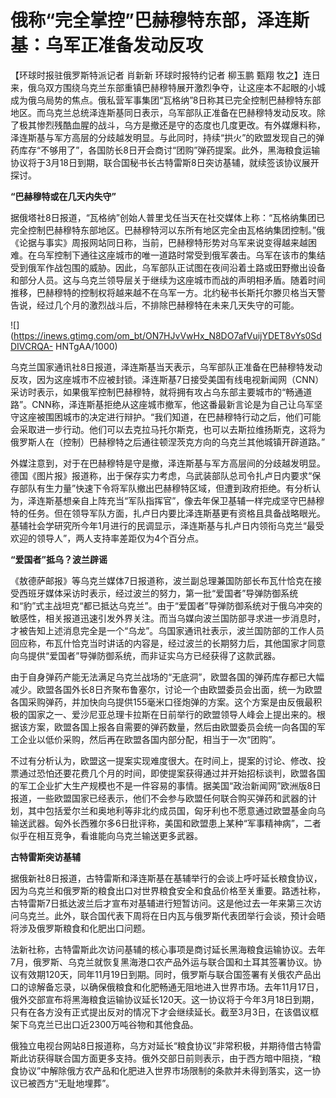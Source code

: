 # 俄称“完全掌控”巴赫穆特东部，泽连斯基：乌军正准备发动反攻

【环球时报驻俄罗斯特派记者 肖新新 环球时报特约记者 柳玉鹏 甄翔
牧之】连日来，俄乌双方围绕乌克兰东部重镇巴赫穆特展开激烈争夺，让这座本不起眼的小城成为俄乌局势的焦点。俄私营军事集团“瓦格纳”8日称其已完全控制巴赫穆特东部地区。而乌克兰总统泽连斯基同日表示，乌军部队正准备在巴赫穆特发动反攻。除了极其惨烈残酷血腥的战斗，乌方是撤还是守的态度也几度更改。有外媒爆料称，泽连斯基与军方高层的分歧越发明显。与此同时，持续“拱火”的欧盟发现自己的弹药库存“不够用了”，各国防长8日开会商讨“团购”弹药提案。此外，黑海粮食运输协议将于3月18日到期，联合国秘书长古特雷斯8日突访基辅，就续签该协议展开探讨。

**“巴赫穆特或在几天内失守”**

据俄塔社8日报道，“瓦格纳”创始人普里戈任当天在社交媒体上称：“瓦格纳集团已完全控制巴赫穆特东部地区。巴赫穆特河以东所有地区完全由瓦格纳集团控制。”俄《论据与事实》周报网站同日称，当前，巴赫穆特形势对乌军来说变得越来越困难。在乌军控制下通往这座城市的唯一道路时常受到俄军袭击。乌军在该市的集结受到俄军作战包围的威胁。因此，乌军部队正试图在夜间沿着土路或田野撤出设备和部分人员。这与乌克兰领导层关于继续为这座城市而战的声明相矛盾。随着时间推移，巴赫穆特的控制权将越来越不在乌军一方。北约秘书长斯托尔滕贝格当天警告说，经过几个月的激烈战斗后，不排除巴赫穆特在未来几天失守的可能。

![](https://inews.gtimg.com/om_bt/ON7HJvVwHx_N8DO7afVuijYDET8vYs0SdDIVCRQA-
HNTgAA/1000)

乌克兰国家通讯社8日报道，泽连斯基当天表示，乌军部队正准备在巴赫穆特发动反攻，因为这座城市不应被封锁。泽连斯基7日接受美国有线电视新闻网（CNN）采访时表示，如果俄军控制巴赫穆特，就将拥有攻占乌东部主要城市的“畅通道路”。CNN称，泽连斯基拒绝从这座城市撤军，他这番最新言论是为自己让乌军坚守这座被围困城市的决定进行辩护。“我们知道，在巴赫穆特行动之后，他们可能会采取进一步行动。他们可以去克拉马托尔斯克，也可以去斯拉维扬斯克，这将为俄罗斯人在（控制）巴赫穆特之后通往顿涅茨克方向的乌克兰其他城镇开辟道路。”

外媒注意到，对于在巴赫穆特是守是撤，泽连斯基与军方高层间的分歧越发明显。德国《图片报》报道称，出于保存实力考虑，乌武装部队总司令扎卢日内要求“保存部队有生力量”快速下令将军队撤出巴赫穆特区域，但遭到政府拒绝。有分析认为，泽连斯基想亲自上阵充当“军队指挥官”，像去年保卫基辅一样完成坚守巴赫穆特的任务。但在领导军队方面，扎卢日内要比泽连斯基更有资格且具备战略眼光。基辅社会学研究所今年1月进行的民调显示，泽连斯基与扎卢日内领衔乌克兰“最受欢迎的领导人”，两人支持率差距仅为4个百分点。

**“爱国者”抵乌？波兰辟谣**

《敖德萨邮报》等乌克兰媒体7日报道称，波兰副总理兼国防部长布瓦什恰克在接受西班牙媒体采访时表示，经过波兰的努力，第一批“爱国者”导弹防御系统和“豹”式主战坦克“都已抵达乌克兰”。由于“爱国者”导弹防御系统对于俄乌冲突的敏感性，相关报道迅速引发外界关注。而当乌媒向波兰国防部寻求进一步消息时，才被告知上述消息完全是一个“乌龙”。乌国家通讯社表示，波兰国防部的工作人员回应称，布瓦什恰克当时讲话的内容是，经过波兰的长期努力后，其他国家才同意向乌提供“爱国者”导弹防御系统，而非证实乌方已经获得了这款武器。

由于自身弹药产能无法满足乌克兰战场的“无底洞”，欧盟各国的弹药库存都已大幅减少。欧盟各国外长8日齐聚布鲁塞尔，讨论一个由欧盟委员会出面，统一为欧盟各国采购弹药，并加快向乌提供155毫米口径炮弹的方案。这个方案是由反俄最积极的国家之一、爱沙尼亚总理卡拉斯在日前举行的欧盟领导人峰会上提出来的。根据该方案，欧盟各国上报各自需要的弹药数量，然后由欧盟委员会统一向各国的军工企业以低价采购，然后再在欧盟各国内部分配，相当于一次“团购”。

不过有分析认为，欧盟这一提案实现难度很大。在时间上，提案的讨论、修改、投票通过恐怕还要花费几个月的时间，即使提案获得通过并开始招标谈判，欧盟各国的军工企业扩大生产规模也不是一件容易的事情。据美国“政治新闻网”欧洲版8日报道，一些欧盟国家已经表示，他们不会参与欧盟任何联合购买弹药和武器的计划，其中包括爱尔兰和奥地利等非北约成员国，匈牙利也不愿意通过欧盟基金向乌输送武器。匈外长西雅尔多6日批评称，美国和欧盟患上某种“军事精神病”，二者似乎在相互竞争，看谁能向乌克兰输送更多武器。

**古特雷斯突访基辅**

据俄新社8日报道，古特雷斯和泽连斯基在基辅举行的会谈上呼吁延长粮食协议，因为乌克兰和俄罗斯的粮食出口对世界粮食安全和食品价格至关重要。路透社称，古特雷斯7日抵达波兰后才宣布对基辅进行短暂访问。这是他过去一年来第三次访问乌克兰。此外，联合国代表下周将在日内瓦与俄罗斯代表团举行会谈，预计会晤将涉及俄罗斯粮食和化肥出口问题。

法新社称，古特雷斯此次访问基辅的核心事项是商讨延长黑海粮食运输协议。去年7月，俄罗斯、乌克兰就恢复黑海港口农产品外运与联合国和土耳其签署协议。协议有效期120天，同年11月19日到期。同时，俄罗斯与联合国签署有关俄农产品出口的谅解备忘录，以确保俄粮食和化肥畅通无阻地进入世界市场。去年11月17日，俄外交部宣布将黑海粮食运输协议延长120天。这一协议将于今年3月18日到期，只有在各方没有正式提出反对的情况下才会继续延长。截至3月3日，在该倡议框架下乌克兰已出口近2300万吨谷物和其他食品。

俄独立电视台网站8日报道称，乌方对延长“粮食协议”非常积极，并期待借古特雷斯此访获得联合国方面更多支持。俄外交部日前则表示，由于西方暗中阻挠，“粮食协议”中解除俄方农产品和化肥进入世界市场限制的条款并未得到落实，这一协议已被西方“无耻地埋葬”。

